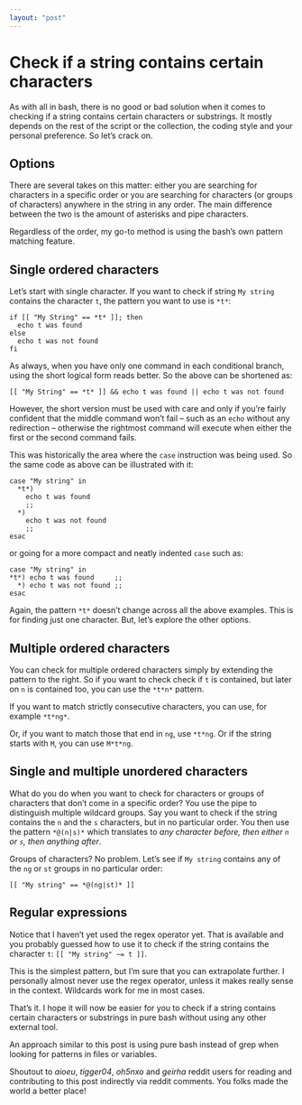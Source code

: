 ```yaml
---
layout: "post"
---
```


# Check if a string contains certain characters

As with all in bash, there is no good or bad solution when it comes to checking if a string contains certain characters or substrings. It mostly depends on the rest of the script or the collection, the coding style and your personal preference. So let’s crack on.

## Options

There are several takes on this matter: either you are searching for characters in a specific order or you are searching for characters (or groups of characters) anywhere in the string in any order. The main difference between the two is the amount of asterisks and pipe characters.

Regardless of the order, my go-to method is using the bash’s own pattern matching feature. 

## Single ordered characters

Let’s start with single character. If you want to check if string `My string` contains the character `t`, the pattern you want to use is `*t*`:
```
if [[ "My String" == *t* ]]; then
  echo t was found
else
  echo t was not found
fi
```

As always, when you have only one command in each conditional branch, using the short logical form reads better. So the above can be shortened as:
```
[[ "My String" == *t* ]] && echo t was found || echo t was not found
```

However, the short version must be used with care and only if you’re fairly confident that the middle command won’t fail – such as an `echo` without any redirection – otherwise the rightmost command will execute when either the first or the second command fails.

This was historically the area where the `case` instruction was being used. So the same code as above can be illustrated with it:
```
case "My string" in
  *t*)
    echo t was found
    ;;
  *)
    echo t was not found
    ;;
esac
```
or going for a more compact and neatly indented `case` such as:
```
case "My string" in
*t*) echo t was found     ;;
  *) echo t was not found ;;
esac
```

Again, the pattern `*t*` doesn’t change across all the above examples. This is for finding just one character. But, let’s explore the other options.

## Multiple ordered characters

You can check for multiple ordered characters simply by extending the pattern to the right. So if you want to check check if `t` is contained, but later on `n` is contained too, you can use the `*t*n*` pattern.

If you want to match strictly consecutive characters, you can use, for example `*t*ng*`.

Or, if you want to match those that end in `ng`, use `*t*ng`. Or if the string starts with `M`, you can use `M*t*ng`.

## Single and multiple unordered characters

What do you do when you want to check for characters or groups of characters that don’t come in a specific order? You use the pipe to distinguish multiple wildcard groups. Say you want to check if the string contains the `n` and the `s` characters, but in no particular order. You then use the pattern `*@(n|s)*` which translates to _any character before, then either `n` or `s`, then anything after_.

Groups of characters? No problem. Let’s see if `My string` contains any of the `ng` or `st` groups in no particular order:
```
[[ "My string" == *@(ng|st)* ]]
```

## Regular expressions

Notice that I haven’t yet used the regex operator yet. That is available and you probably guessed how to use it to check if the string contains the character `t`: `[[ "My string" ~= t ]]`.

This is the simplest pattern, but I’m sure that you can extrapolate further. I personally almost never use the regex operator, unless it makes really sense in the context. Wildcards work for me in most cases.

That’s it. I hope it will now be easier for you to check if a string contains certain characters or substrings in pure bash without using any other external tool.

An approach similar to this post is using pure bash instead of grep when looking for patterns in files or variables.

Shoutout to _aioeu_, _tigger04_, _oh5nxo_ and _geirha_ reddit users for reading and contributing to this post indirectly via reddit comments. You folks made the world a better place!
